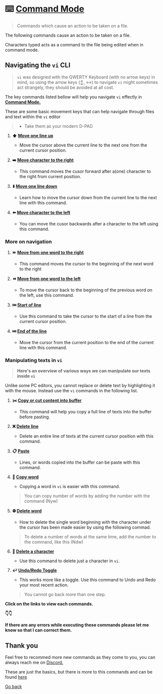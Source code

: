 # :keyboard: [Command Mode](command_mode)
> Commands which cause an action to be taken on a file.

The following commands cause an action to be taken on a file.

Characters typed acts as a command to the file being edited when in command mode.

## Navigating the `vi` CLI
> `vi` was designed with the QWERTY Keyboard (with no arrow keys) in mind, so using the arrow keys (:arrow_up_down:, :left_right_arrow:) to navigate `vi` might sometimes act strangely, they should be avoided at all cost.

The key commands listed bellow will help you navigate `vi` effectly in **[Command Mode.](README.md)**

These are some basic movement keys that can help navigate through files and text within the `vi` editor

> - Take them as your modern D-PAD

1. **:arrow_up: [Move one line up](move_line-up)**
    - Move the cursor above the current line to the next one from the current cursor position.

1. **:arrow_right: [Move character to the right](move_char-right)**
    - This command moves the cusor forward after a(one) character to the right from current position.

1. **:arrow_down: [Move one line down](move_line-down)**
    - Learn how to move the cursor down from the current line to the next line with this command.

1. **:arrow_left: [Move character to the left](move_char-left)**
    - You can move the cusor backwards after a character to the left using this command.

### More on navigation

1. **:fast_forward: [Move from one word to the right](move_word-right)**
    - This command moves the cursor to the beginning of the next word to the right

1. **:rewind: [Move from one word to the left](move_word-left)**
    - To move the cursor back to the beginning of the previous word on the left, use this command.

1. **:previous_track_button: [Start of line](line_start)**
    - Use this command to take the cursor to the start of a line from the current cursor position.

1. **:next_track_button: [End of the line](line_end)**
    - Move the cursor from the current position to the end of the current line with this command.

### Manipulating texts in `vi`
> **Here's an overview of various ways we can manipulate our texts inside `vi`**

Unlike some PC editors, you cannot replace or delete text by highlighting it with the mouse. Instead use the `vi` commands in the following list.


1. **:scissors: [Copy or cut content into buffer](copy_line)**
    - This command will help you copy a full line of texts into the buffer before pasting.

1. **:x: [Delete line](delete_line)**
    - Delete an entire line of texts at the current cursor position with this command.

1. **:clipboard: [Paste](paste)**
    - Lines, or words copied into the buffer can be paste with this command.

1. **:bookmark_tabs: [Copy word](copy_word)**
    - Copying a word in `vi` is easier with this command.
    > You can copy number of words by adding the number with the command (Nyw)

1. **:no_entry: [Delete word](delete_word)**
    - How to delete the single word beginning with the character under the cursor has been made easier by using the following commad.
    > To delete a number of words at the same time, add the number to the command, like this (Ndw)

1. **:no_entry_sign: [Delete a character](delete_character)**
    - Use this command to delete just a character in `vi`.
    
1. **:leftwards_arrow_with_hook: [Undo/Redo Toggle](undo-redo)**
    - This works more like a toggle. Use this command to Undo and Redo your most recent action. 
    > You cannot go back more than one step.

**Click on the links to view each commands.**

**:point_down::point_down:**

**If there are any errors while executing these commands please let me know so that I can correct them.**

## Thank you
Feel free to recommed more new commands as they come to you, you can always reach me on [Discord.](https://discord.com/users/982980024950997073)

These are just the basics, but there is more to this commands and can be found [here](https://www.cs.colostate.edu/helpdocs/vi.html)

[Go back](../vi.md)